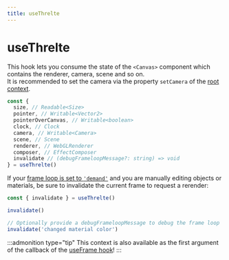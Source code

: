 ```yaml
---
title: useThrelte
---
```


# useThrelte

This hook lets you consume the state of the `<Canvas>` component which contains the renderer, camera, scene and so on.  
It is recommended to set the camera via the property `setCamera` of the [root context](/docs/hooks/useThrelteRoot).

```ts
const {
  size, // Readable<Size>
  pointer, // Writable<Vector2>
  pointerOverCanvas, // Writable<boolean>
  clock, // Clock
  camera, // Writable<Camera>
  scene, // Scene
  renderer, // WebGLRenderer
  composer, // EffectComposer
  invalidate // (debugFrameloopMessage?: string) => void
} = useThrelte()
```

If your [frame loop is set to `'demand'`](/docs/components/canvas) and you are manually editing objects or materials, be sure to invalidate the current frame to request a rerender:

```ts
const { invalidate } = useThrelte()

invalidate()

// Optionally provide a debugFrameloopMessage to debug the frame loop
invalidate('changed material color')
```

:::admonition type="tip"
This context is also available as the first argument of the callback of the [useFrame hook](/docs/hooks/useFrame)!
:::
